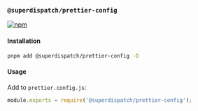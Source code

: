 ### `@superdispatch/prettier-config`

[![npm](https://img.shields.io/npm/v/@superdispatch/prettier-config)](https://www.npmjs.com/package/@superdispatch/prettier-config)

#### Installation

```bash
pnpm add @superdispatch/prettier-config -D
```

#### Usage

Add to `prettier.config.js`:

```js
module.exports = require('@superdispatch/prettier-config');
```
